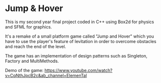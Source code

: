 # Jump & Hover

This is my second year final project coded in C++ using Box2d for physics and SFML for graphics.

It's a remake of a small platform game called "Jump and Hover" which you 
have to use the player's feature of levitation in order to overcome obstacles and reach the end of the level.

The game has an implementation of design patterns such as Singleton, Factory and MultiMethods.

Demo of the game: https://www.youtube.com/watch?v=CqNthJpcB2c&ab_channel=ElemenTal
